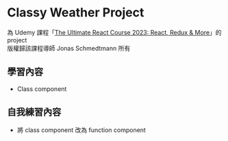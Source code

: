 # Classy Weather Project

為 Udemy 課程「[The Ultimate React Course 2023: React, Redux & More](https://www.udemy.com/course/the-ultimate-react-course/)」的 project  
版權歸該課程導師 Jonas Schmedtmann 所有

## 學習內容

- Class component

## 自我練習內容

- 將 class component 改為 function component

